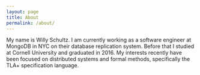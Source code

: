 ```yaml
---
layout: page
title: About
permalink: /about/
---
```


My name is Willy Schultz. I am currently working as a software engineer at MongoDB in NYC on their database replication system. Before that I studied at Cornell University and graduated in 2016. My interests recently have been focused on distributed systems and formal methods, specifically the TLA+ specification language.

<!-- I like building, designing, and thinking about technology. My engineering background began with building things out of wood and foam in my dad's machine shop, and from there I moved on to CNC machining, electronics prototyping, and, in the past few years, software engineering and mathematics.

I studied Mathematics and Computer Science at Cornell University, and graduated in 2016. Math has always been a fascination of mine, and I feel that pushing myself to study it at a high level got me to think harder and more carefully about concepts and problems in every discipline. People think of math as numbers and symbols, but really, a lot of math is just about thinking really hard for a long time about one thing. Studying math forced me to think harder, and I value it for that reason.

I'm not a purely theoretical kind of guy. I have always liked seeing how my thoughts and ideas can be applied in the real world. Studying Computer Science and being an engineer lets me apply the precision and clarity of high level abstract thinking to real world stuff. Engineering things well requires a lot of patience, careful thinking, and creativity – not just hacking. I enjoy these intellectual challenges. Additionally, the real world presents wonderful challenges to solve, and sometimes it's those problems that force the development of new theory. There's a quote attributed to Don Knuth on this that I like very much:

"*The best theory is inspired by practice. The best practice is inspired by theory.*"

Recently, I played around with Microsoft's Z3 Theorem Prover, did some hacking on Golang's random number generator, and have been exploring and learning about the TLA+ specification language and its applications to real world systems.

I am currently working as a Software Engineer on the Distributed Systems team at MongoDB in New York City. -->




